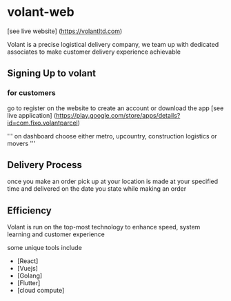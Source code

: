 # volant-web
[see live website] (https://volantltd.com)

Volant is a precise logistical delivery company, we team up with dedicated associates to make customer delivery experience achievable

## Signing Up to volant

### for customers

go to register on the website to create an account or download the app
[see live application] (https://play.google.com/store/apps/details?id=com.fixo.volantparcel)

'''
on dashboard choose either metro, upcountry, construction logistics or movers
'''

## Delivery Process
once you make an order pick up at your location is made at your specified time and delivered on the date you state while making an order

## Efficiency
Volant is run on the top-most technology to enhance speed, system learning and customer experience

some unique tools include
- [React]
- [Vuejs]
- [Golang]
- [Flutter]
- [cloud compute]
